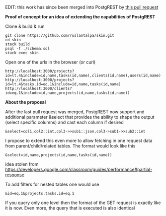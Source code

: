 EDIT: this work has since been merged into PostgREST by [this pull request](https://github.com/begriffs/postgrest/pull/295)

**Proof of concept for an idea of extending the capabilities of PostgREST**


Clone & build & run
```
git clone https://github.com/ruslantalpa/skin.git
cd skin
stack build
psql -f ./schema.sql
stack exec skin
```
Open one of the urls in the browser (or curl)
```
http://localhost:3000/projects?id=lt.4&include=id,name,tasks(id,name),clients(id,name),users(id,name)
http://localhost:3000/projects?id=lt.4&tasks.id=eq.1&include=id,name,tasks(id,name)
http://localhost:3000/clients?id=eq.1&include=id,name,projects(id,name,tasks(id,name))
```


**About the proposal**

After the last pull request was merged, PostgREST now support and additional parameter &select that provides the ability to shape the output (select specific columns) and cast each column if desired
```
&select=col1,col2::int,col3->>sub1::json,col3->sub1->>sub2::int
```
I propose to extend this even more to allow fetching in one request data from parent/child/related tables.
The format would look like this
```
&select=id,name,projects(id,name,tasks(id,name))
```
idea stolen from
https://developers.google.com/classroom/guides/performance#partial-response

To add filters for nested tables one would use
```
&id=eq.1&projects.tasks.id=eq.1
```

If you query only one level then the format of the GET request is exactly like it is now. Even more, the query that is executed is also identical
